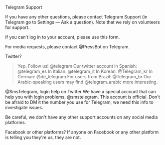Telegram Support

If you have any other questions, please contact Telegram Support (in Telegram go to Settings — Ask a question). Note that we rely on volunteers for support.

If you can't log in to your account, please use this form.

For media requests, please contact @PressBot on Telegram.

Twitter?

> Yep. Follow us! @telegram
Our twitter account in Spanish: @telegram_es
In Italian: @telegram_it
In Korean: @Telegram_kr
In German: @de_telegram
For users from Brazil: @Telegram_br
Our Arabic-speaking users may find @telegram_arabic more interesting.

@SmsTelegram, login help on Twitter
We have a special account that can help you with login problems, @smstelegram. This account is official. Don't be afraid to DM it the number you use for Telegram, we need this info to investigate issues.

Be careful, we don't have any other support accounts on any social media platforms.

Facebook or other platforms?
If anyone on Facebook or any other platform is telling you they're us, they are not.

